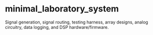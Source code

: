 # minimal_laboratory_system
Signal generation, signal routing, testing harness, array designs, analog circuitry, data logging, and DSP hardware/firmware.
